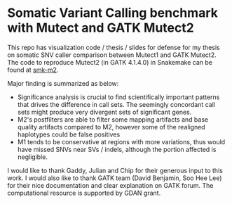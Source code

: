 # Somatic Variant Calling benchmark with Mutect and GATK Mutect2



This repo has visualization code / thesis / slides for defense for my thesis on somatic SNV caller comparison between Mutect1 and GATK Mutect2. The code to reproduce Mutect2 (in GATK 4.1.4.0) in Snakemake can be found at [smk-m2](https://github.com/getzlab/smk-m2). 

Major finding is summarized as below:

- Significance analysis is crucial to find scientifically important patterns that drives the difference in call sets. The seemingly concordant call sets might produce very divergent sets of significant genes.
- M2's postfilters are able to filter some mapping artifacts and base quality artifacts compared to M2, however some of the realigned haplotypes could be false positives
- M1 tends to be conservative at regions with more variations, thus would have missed SNVs near SVs / indels, although the portion affected is negligible.

I would like to thank Gaddy, Julian and Chip for their generous input to this work.  I would also like to thank GATK team (David Benjamin, Soo Hee Lee) for their nice documentation and clear explanation on GATK forum. The computational resource is supported by GDAN grant.






